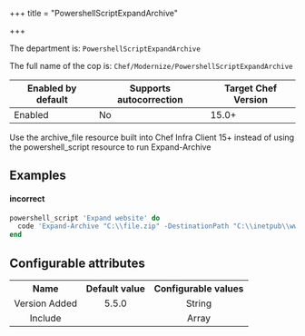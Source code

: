 +++
title = "PowershellScriptExpandArchive"

+++

<!-- This content is automatically generated. See https://github.com/chef/chef-web-docs/blob/main/generated/README.md -->

The department is: `PowershellScriptExpandArchive`

The full name of the cop is: `Chef/Modernize/PowershellScriptExpandArchive`

| Enabled by default | Supports autocorrection | Target Chef Version |
| --- | --- | --- |
| Enabled | No | 15.0+ |

Use the archive_file resource built into Chef Infra Client 15+ instead of using the powershell_script resource to run Expand-Archive

## Examples


#### incorrect

```ruby
powershell_script 'Expand website' do
  code 'Expand-Archive "C:\\file.zip" -DestinationPath "C:\\inetpub\\wwwroot\\" -Force'
end
```

## Configurable attributes

<table>
<tbody><tr>
<th>Name</th>
<th>Default value</th>
<th>Configurable values</th>
</tr>
<tr>
<td style="text-align:center">Version Added</td>
<td style="text-align:center">5.5.0</td>
<td style="text-align:center">String</td>
</tr>
<tr><td style="text-align:center">Include</td>
<td style="text-align:center"><ul>
</ul>
</td>
<td style="text-align:center">Array</td>
</tr></tbody></table>
